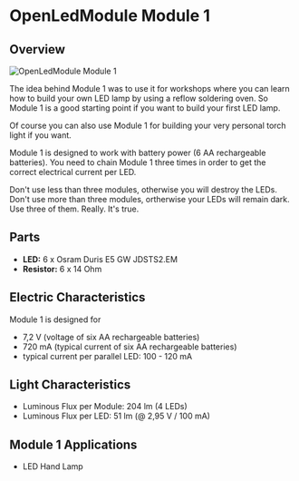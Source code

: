 # OpenLedModule Module 1

## Overview 

![OpenLedModule Module 1](https://github.com/FLMRobert/OpenLedModule/new/master/Module1/Images/LEDModul1Detail.png)

The idea behind Module 1 was to use it for workshops where you can learn how to build your own LED lamp
by using a reflow soldering oven. So Module 1 is a good starting point if you want to build your first LED lamp.

Of course you can also use Module 1 for building your very personal torch light if you want. 

Module 1 is designed to work with battery power (6 AA rechargeable batteries).
You need to chain Module 1 three times in order to get the correct electrical current
per LED. 

Don't use less than three modules, otherwise you will destroy the LEDs.
Don't use more than three modules, ortherwise your LEDs will remain dark.
Use three of them. Really. It's true.

## Parts

* **LED:** 6 x Osram Duris E5 GW JDSTS2.EM
* **Resistor:** 6 x 14 Ohm

## Electric Characteristics

Module 1 is designed for 

* 7,2 V (voltage of six AA rechargeable batteries)
* 720 mA (typical current of six AA rechargeable batteries)
* typical current per parallel LED: 100 - 120 mA

## Light Characteristics

* Luminous Flux per Module: 204 lm (4 LEDs)
* Luminous Flux per LED: 51 lm (@ 2,95 V / 100 mA)
 
## Module 1 Applications

* LED Hand Lamp
